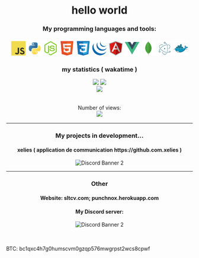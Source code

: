 <div align="center">
    <h1>hello world</h1>
    <h3>My programming languages and tools:
        <h3 />
        <img src="https://raw.githubusercontent.com/devicons/devicon/master/icons/javascript/javascript-original.svg" width="40" height="40" />
        <img src="https://raw.githubusercontent.com/devicons/devicon/master/icons/python/python-original.svg" width="40" height="40" />
        <img src="https://raw.githubusercontent.com/devicons/devicon/master/icons/nodejs/nodejs-original.svg" width="40" height="40" />
        <img src="https://raw.githubusercontent.com/devicons/devicon/master/icons/html5/html5-original.svg" width="40" height="40" />
        <img src="https://raw.githubusercontent.com/devicons/devicon/master/icons/css3/css3-original.svg" width="40" height="40" />
        <img src="https://raw.githubusercontent.com/devicons/devicon/master/icons/jquery/jquery-original.svg" width="40" height="40" />
        <img src="https://github.com/devicons/devicon/blob/master/icons/angularjs/angularjs-original.svg" width="40" height="40" />
        <img src="https://raw.githubusercontent.com/devicons/devicon/master/icons/vuejs/vuejs-original.svg" width="40" height="40" />
        <img src="https://raw.githubusercontent.com/devicons/devicon/master/icons/mongodb/mongodb-original.svg" width="40" height="40" />
        <img src="https://raw.githubusercontent.com/devicons/devicon/master/icons/electron/electron-original.svg" width="40" height="40" />
        <img src="https://github.com/devicons/devicon/blob/master/icons/docker/docker-original.svg" width="40" height="40" />
</div>



<div align="center">
    <h3> my statistics ( wakatime )</h3>
    <img src="https://github-readme-stats.vercel.app/api?username=NotPunchnox&show_icons=true&theme=jolly&count_private=true" />
    <img src="https://github-readme-stats.vercel.app/api/wakatime?username=NotPunchnox&theme=jolly&count_private=true" /><br />
    <img src="https://github-readme-stats.vercel.app/api/top-langs/?username=NotPunchnox&layout=compact&theme=jolly&count_private=true" />
</div>


<p align="center">
    <br>Number of views: <br>
    <img src="https://profile-counter.glitch.me/NotPunchnox/count.svg" />
</p>


---

<div align="center">
    <h3>My projects in development...</h3>
    <h4>xelies ( application de communication https://github.com.xelies )</h4>
    <img src="https://discordapp.com/api/guilds/848515844140040212/widget.png?style=banner2" alt="Discord Banner 2" /><br />
</div>

---

<div align="center">
    <h3>Other</h3>
    <h4>Website: sltcv.com; punchnox.herokuapp.com</h4>
    <h4>My Discord server: </h4>
    <img src="https://discordapp.com/api/guilds/805416845037273098/widget.png?style=banner2" alt="Discord Banner 2" /><br />
</div><br /><br />



BTC: bc1qxc4h7g0humscvm0gzqp576mwgrpst2wcs8cpwf
